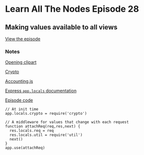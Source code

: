 # Learn All The Nodes Episode 28

## Making values available to all views

[View the episode](http://www.learnallthenodes.com/episodes/28-making-values-available-to-all-views)


### Notes

[Opening clipart](http://openclipart.org/detail/562/matrioshka-by-artefact)

[Crypto](http://nodejs.org/api/crypto.html)

[Accounting.js](https://github.com/openexchangerates/accounting.js)

[Express `app.locals` documentation](http://expressjs.com/4x/api.html#app.locals)

[Episode code](http://www.learnallthenodes.com/episodes/28-making-values-available-to-all-views)

    // At init time
    app.locals.crypto = require('crypto')
    
    // A middleware for values that change with each request
    function attachReq(req,res,next) {
      res.locals.req = req
      res.locals.util = require('util')
      next()
    }
    app.use(attachReq)
